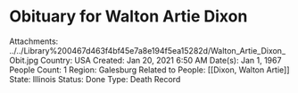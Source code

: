 # Obituary for Walton Artie Dixon

Attachments: ../../Library%200467d463f4bf45e7a8e194f5ea15282d/Walton_Artie_Dixon_Obit.jpg
Country: USA
Created: Jan 20, 2021 6:50 AM
Date(s): Jan 1, 1967
People Count: 1
Region: Galesburg
Related to People: [[Dixon, Walton Artie]]
State: Illinois
Status: Done
Type: Death Record